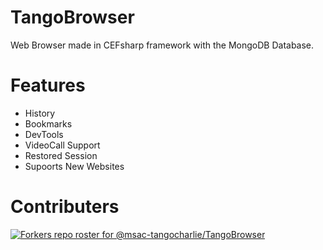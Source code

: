 # TangoBrowser
Web Browser made in CEFsharp framework with the MongoDB Database.

# Features
- History
- Bookmarks
- DevTools
- VideoCall Support
- Restored Session
- Supoorts New Websites

# Contributers 
[![Forkers repo roster for @msac-tangocharlie/TangoBrowser](https://reporoster.com/forks/msac-tangocharlie/TangoBrowser)](https://github.com/msac-tangocharlie/TangoBrowser/network/members)
